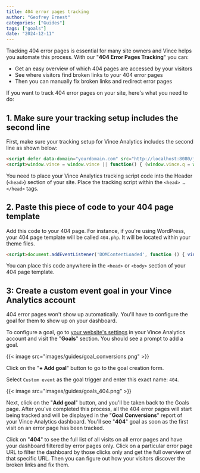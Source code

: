 ```yaml
---
title: 404 error pages tracking
author: "Geofrey Ernest"
categories: ["Guides"]
tags: ["goals"]
date: "2024-12-11"
---
```



<!--more-->


Tracking 404 error pages is essential for many site owners and Vince helps you automate this process. With our "**404 Error Pages Tracking**" you can:

* Get an easy overview of which 404 pages are accessed by your visitors
* See where visitors find broken links to your 404 error pages
* Then you can manually fix broken links and redirect error pages


If you want to track 404 error pages on your site, here's what you need to do:

## 1. Make sure your tracking setup includes the second line

First, make sure your tracking setup for Vince Analytics includes the second line as shown below:

```html
<script defer data-domain="yourdomain.com" src="http://localhost:8080/js/script.js"></script>
<script>window.vince = window.vince || function() { (window.vince.q = window.vince.q || []).push(arguments) }</script>
```

You need to place your Vince Analytics tracking script code into the Header (`<head>`) section of your site. Place the tracking script within the `<head> … </head>` tags.

## 2. Paste this piece of code to your 404 page template

Add this code to your 404 page. For instance, if you're using WordPress, your 404 page template will be called `404.php`. It will be located within your theme files.

```html
<script>document.addEventListener('DOMContentLoaded', function () { vince('404') });</script>
```

You can place this code anywhere in the `<head>` or `<body>` section of your 404 page template.

## 3: Create a custom event goal in your Vince Analytics account

404 error pages won't show up automatically. You'll have to configure the goal for them to show up on your dashboard.

To configure a goal, go to [your website's settings](/website-settings) in your Vince Analytics account and visit the "**Goals**" section. You should see a prompt to add a goal.


{{< image src="images/guides/goal_conversions.png" >}}

Click on the "**+ Add goal**" button to go to the goal creation form.

Select `Custom event` as the goal trigger and enter this exact name: `404`.


{{< image src="images/guides/goals_404.png" >}}

Next, click on the "**Add goal**" button, and you'll be taken back to the Goals page. After you've completed this process, all the 404 error pages will start being tracked and will be displayed in the "**Goal Conversions**" report of your Vince Analytics dashboard. You'll see "**404**" goal as soon as the first visit on an error page has been tracked.

Click on "**404**" to see the full list of all visits on all error pages and have your dashboard filtered by error pages only. Click on a particular error page URL to filter the dashboard by those clicks only and get the full overview of that specific URL. Then you can figure out how your visitors discover the broken links and fix them.

